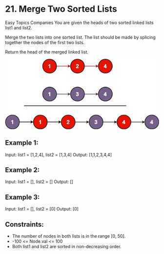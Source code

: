 # 21. Merge Two Sorted Lists
Easy
Topics
Companies
You are given the heads of two sorted linked lists list1 and list2.

Merge the two lists into one sorted list. The list should be made by splicing together the nodes of the first two lists.

Return the head of the merged linked list.

![Alt text](merge_ex1.jpg)

## Example 1:
Input: list1 = [1,2,4], list2 = [1,3,4]
Output: [1,1,2,3,4,4]

## Example 2:
Input: list1 = [], list2 = []
Output: []

## Example 3:
Input: list1 = [], list2 = [0]
Output: [0]
 

## Constraints:
- The number of nodes in both lists is in the range [0, 50].  
- -100 <= Node.val <= 100    
- Both list1 and list2 are sorted in non-decreasing order.
